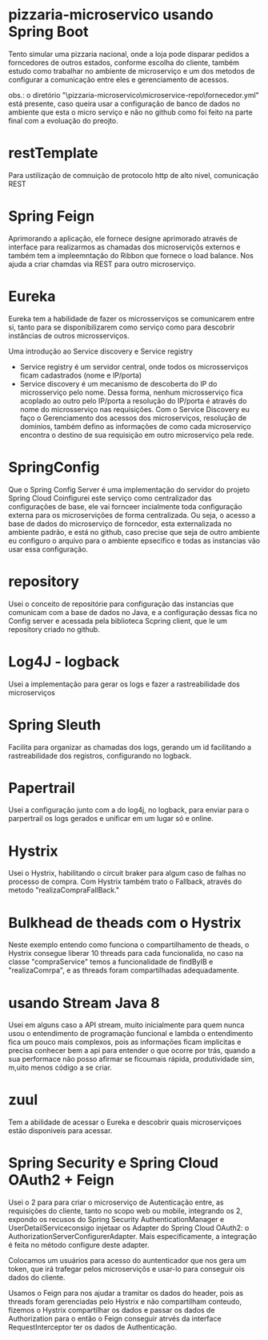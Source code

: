 # pizzaria-microservico usando Spring Boot
Tento simular uma pizzaria nacional, onde a loja pode disparar pedidos a forncedores de outros estados, conforme escolha do cliente, também estudo
como trabalhar no ambiente de microserviço e um dos metodos de configurar a comunicação entre eles e gerenciamento de acessos.

obs.: o diretório "\pizzaria-microservico\microservice-repo\fornecedor.yml" está presente, caso queira usar a configuração de banco de dados no ambiente que esta o micro serviço e não no github como foi feito na parte final com a evoluação do preojto.


# restTemplate
Para ustilização de comnuição de protocolo http de alto nivel, comunicação REST

# Spring Feign
Aprimorando a aplicação, ele fornece designe aprimorado através de interface para realizarmos as chamadas dos microserviçõs externos e também tem a impleemntação do Ribbon que fornece o load balance.
Nos ajuda a criar chamdas via REST para outro microserviço.


# Eureka
Eureka tem a habilidade de fazer os microsserviços se comunicarem entre si, tanto para se disponibilizarem como serviço como para descobrir instâncias de outros microsserviços.

Uma introdução ao Service discovery e Service registry
- Service registry é um servidor central, onde todos os microsserviços ficam cadastrados (nome e IP/porta)
- Service discovery é um mecanismo de descoberta do IP do microsserviço pelo nome. Dessa forma, nenhum microsserviço fica acoplado ao outro pelo IP/porta
a resolução do IP/porta é através do nome do microsserviço nas requisições.
Com o 
Service Discovery eu faço o Gerenciamento dos acessos dos microserviços, resolução de dominios, também defino as informações de como cada microserviço encontra o destino de sua requisição em outro microserviço pela rede.

# SpringConfig
Que o Spring Config Server é uma implementação do servidor do projeto Spring Cloud
Coinfigurei este serviço como centralizador das configurações de base, ele vai fornceer incialmente toda configuração externa para os microservições de
forma centralizada. Ou seja, o acesso a base de dados do microserviço de forncedor, esta externalizada no ambiente padrão, e está no github, caso precise
que seja de outro ambiente eu configuro o arquivo para o ambiente epsecifico e todas as instancias vão usar essa configuração.

# repository
Usei o conceito de repositórie para configuração das instancias que comunicam com a base de dados no Java, e a configuração dessas fica no Config server e acessada pela biblioteca Scpring client, que le um repository criado no github.

# Log4J - logback
Usei a implementação para gerar os logs e fazer a rastreabilidade dos microserviços

# Spring Sleuth
Facilita para organizar as chamadas dos logs, gerando um id facilitando a rastreabilidade dos registros, configurando no logback.

# Papertrail
Usei a configuração junto com a do log4j, no logback, para enviar para o parpertrail os logs gerados e unificar em um lugar só e online.


# Hystrix
Usei o Hystrix, habilitando o circuit braker para algum caso de falhas no processo de compra.
Com Hystrix também trato o Fallback, através do metodo "realizaCompraFallBack."


# Bulkhead de theads com o Hystrix
Neste exemplo entendo como funciona o compartilhamento de theads, o Hystrix consegue liberar 10 threads para cada
funcionalida, no caso na classe "compraService" temos a funcionalidade de findByIB e "realizaComrpa", e as threads foram compartilhadas adequadamente.


# usando Stream Java 8
Usei em alguns caso a API stream, muito inicialmente para quem nunca usou o entendimento de programação funcional e lambda o entendimento fica um pouco mais complexos, pois as informações ficam implicitas e precisa conhecer bem a api para entender o que ocorre por trás, quando a sua performace não posso afirmar se ficoumais rápida, produtividade sim, m,uito menos código a se criar.


# zuul
Tem a abilidade de acessar o Eureka e descobrir quais microserviçoes estão disponiveis para acessar.


# Spring Security e Spring Cloud OAuth2 + Feign
Usei o 2 para para criar o microserviço de Autenticação entre, as requisições do cliente, tanto no scopo web ou mobile, integrando os 2, expondo os recusos do Spring Security AuthenticationManager e UserDetailServiceconsigo  injetaar os Adapter do Spring Cloud OAuth2: o AuthorizationServerConfigurerAdapter. Mais especificamente, a integração é feita no método configure deste adapter.

Colocamos um usuários para acesso do auntenticador que nos gera um token, que irá trafegar pelos microserviçõs e usar-lo para conseguir ois dados do cliente.

Usamos o Feign para nos ajudar a tramitar os dados do header, pois as threads foram gerenciadas pelo Hystrix e não compartilham conteudo, fizemos o Hystrix compartilhar os dados e passar os dados de Authorization para o então o Feign conseguir atrvés da interface RequestInterceptor ter os dados de Authenticação.
